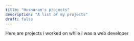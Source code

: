 ```yaml
---
title: "Husnaram's projects"
description: "A list of my projects"
draft: false
---
```


Here are projects i worked on while i was a web developer
